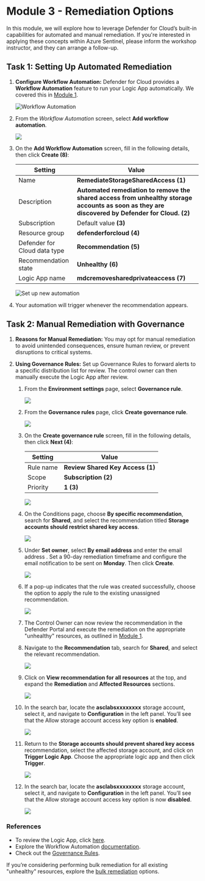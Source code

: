 # Module 3 - Remediation Options

In this module, we will explore how to leverage Defender for Cloud’s built-in capabilities for automated and manual remediation. If you're interested in applying these concepts within Azure Sentinel, please inform the workshop instructor, and they can arrange a follow-up.

## Task 1: Setting Up Automated Remediation

1. **Configure Workflow Automation:** Defender for Cloud provides a **Workflow Automation** feature to run your Logic App automatically. We covered this in [Module 1](./Module%201%20-%20Recommendation%20triggers.md).

   ![Workflow Automation](./images/workflow-automation.png)

2. From the *Workflow Automation* screen, select **Add workflow automation**.

   ![](./images/add-workflow-automation.png)

3. On the **Add Workflow Automation** screen, fill in the following details, then click **Create (8)**:

   | Setting  | Value |
   -----------|---------
   | Name | **RemediateStorageSharedAccess (1)** |
   | Description | **Automated remediation to remove the shared access from unhealthy storage accounts as soon as they are discovered by Defender for Cloud. (2)** |
   | Subscription | Default value **(3)** |
   | Resource group | **defenderforcloud (4)** |
   | Defender for Cloud data type | **Recommendation (5)** |
   | Recommendation state | **Unhealthy (6)** |
   | Logic App name | **mdcremovesharedprivateaccess (7)** |

   ![Set up new automation](./images/105.png)

4. Your automation will trigger whenever the recommendation appears.

## Task 2: Manual Remediation with Governance

1. **Reasons for Manual Remediation:** You may opt for manual remediation to avoid unintended consequences, ensure human review, or prevent disruptions to critical systems.

2. **Using Governance Rules:** Set up Governance Rules to forward alerts to a specific distribution list for review. The control owner can then manually execute the Logic App after review.

   1. From the **Environment settings** page, select **Governance rule**.

      ![](./images/112.png)

   2. From the **Governance rules** page, click **Create governance rule**.

      ![](./images/113.png)

   3. On the **Create governance rule** screen, fill in the following details, then click **Next (4)**:

      | Setting  | Value |
      -----------|---------
      | Rule name | **Review Shared Key Access (1)** |
      | Scope | **Subscription (2)** |
      | Priority | **1 (3)** |

      ![](./images/106.png)

   4. On the Conditions page, choose **By specific recommendation**, search for **Shared**, and select the recommendation titled **Storage accounts should restrict shared key access**.

      ![](./images/111.png)

   5. Under **Set owner**, select **By email address** and enter the email address **<inject key="AzureAdUserEmail"></inject>**. Set a 90-day remediation timeframe and configure the email notification to be sent on **Monday**. Then click **Create**.

      ![](./images/109.png)

   6. If a pop-up indicates that the rule was created successfully, choose the option to apply the rule to the existing unassigned recommendation.

      ![](./images/110.png)

   7. The Control Owner can now review the recommendation in the Defender Portal and execute the remediation on the appropriate "unhealthy" resources, as outlined in [Module 1](./Module%201%20-%20Recommendation%20triggers.md).

   8. Navigate to the **Recommendation** tab, search for **Shared**, and select the relevant recommendation.

      ![](./images/107.png)

   9. Click on **View recommendation for all resources** at the top, and expand the **Remediation** and **Affected Resources** sections.

      ![](./images/108.png)

   10. In the search bar, locate the **asclabsxxxxxxxx** storage account, select it, and navigate to **Configuration** in the left panel. You’ll see that the Allow storage account access key option is **enabled**.

       ![](./images/116.png)

   11. Return to the **Storage accounts should prevent shared key access** recommendation, select the affected storage account, and click on **Trigger Logic App**. Choose the appropriate logic app and then click **Trigger**.

       ![](./images/115.png)

   12. In the search bar, locate the **asclabsxxxxxxxx** storage account, select it, and navigate to **Configuration** in the left panel. You’ll see that the Allow storage account access key option is now **disabled**.

       ![](./images/117.png)

### References

- To review the Logic App, click [here](./Module%202%20-%20Writing%20Logic%20App.md).
- Explore the Workflow Automation [documentation](https://learn.microsoft.com/en-us/azure/defender-for-cloud/workflow-automation).
- Check out the [Governance Rules](https://learn.microsoft.com/en-us/azure/defender-for-cloud/episode-fifteen).

If you’re considering performing bulk remediation for all existing "unhealthy" resources, explore the [bulk remediation](./Module%204%20-%20Bulk%20remediation.md) options.